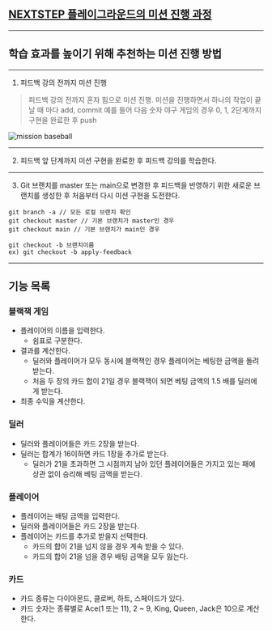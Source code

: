 ## [NEXTSTEP 플레이그라운드의 미션 진행 과정](https://github.com/next-step/nextstep-docs/blob/master/playground/README.md)

---
## 학습 효과를 높이기 위해 추천하는 미션 진행 방법

---
1. 피드백 강의 전까지 미션 진행 
> 피드백 강의 전까지 혼자 힘으로 미션 진행. 미션을 진행하면서 하나의 작업이 끝날 때 마다 add, commit
> 예를 들어 다음 숫자 야구 게임의 경우 0, 1, 2단계까지 구현을 완료한 후 push

![mission baseball](https://raw.githubusercontent.com/next-step/nextstep-docs/master/playground/images/mission_baseball.png)

---
2. 피드백 앞 단계까지 미션 구현을 완료한 후 피드백 강의를 학습한다.

---
3. Git 브랜치를 master 또는 main으로 변경한 후 피드백을 반영하기 위한 새로운 브랜치를 생성한 후 처음부터 다시 미션 구현을 도전한다.

```
git branch -a // 모든 로컬 브랜치 확인
git checkout master // 기본 브랜치가 master인 경우
git checkout main // 기본 브랜치가 main인 경우

git checkout -b 브랜치이름
ex) git checkout -b apply-feedback
```

---

## 기능 목록

### 블랙잭 게임
- 플레이어의 이름을 입력한다.
    - 쉼표로 구분한다.
- 결과를 계산한다.
    - 딜러와 플레이어가 모두 동시에 블랙잭인 경우 플레이어는 베팅한 금액을 돌려받는다.
    - 처음 두 장의 카드 합이 21일 경우 블랙잭이 되면 베팅 금액의 1.5 배를 딜러에게 받는다.
- 최종 수익을 계산한다.

### 딜러
- 딜러와 플레이어들은 카드 2장을 받는다.
- 딜러는 합계가 16이하면 카드 1장을 추가로 받는다.
    - 딜러가 21을 초과하면 그 시점까지 남아 있던 플레이어들은 가지고 있는 패에 상관 없이 승리해 베팅 금액을 받는다.

### 플레이어
- 플레이어는 배팅 금액을 입력한다.
- 딜러와 플레이어들은 카드 2장을 받는다.
- 플레이어는 카드를 추가로 받을지 선택한다.
    - 카드의 합이 21을 넘지 않을 경우 계속 받을 수 있다.
    - 카드의 합이 21을 넘을 경우 배팅 금액을 모두 잃는다.

### 카드
- 카드 종류는 다이아몬드, 클로버, 하트, 스페이드가 있다.
- 카드 숫자는 종류별로 Ace(1 또는 11), 2 ~ 9, King, Queen, Jack은 10으로 계산한다.